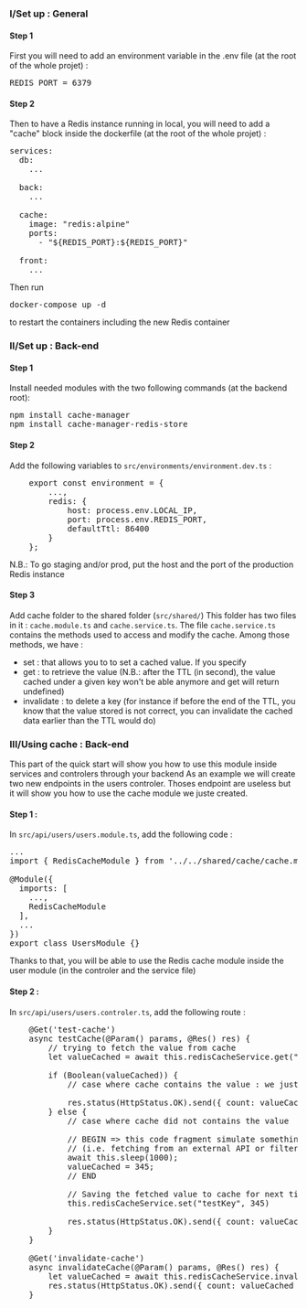 ### I/Set up : General

#### Step 1
First you will need to add an environment variable in the .env file (at the root of the whole projet) :
<pre>
REDIS_PORT = 6379
</pre>

#### Step 2
Then to have a Redis instance running in local, you will need to add a "cache" block inside the dockerfile (at the root of the whole projet) :
<pre>
services:
  db:
    ...

  back:
    ...
    
  cache:
    image: "redis:alpine"
    ports:
      - "${REDIS_PORT}:${REDIS_PORT}"

  front:
    ...
</pre>
Then run 
<pre>
docker-compose up -d
</pre>
to restart the containers including the new Redis container


### II/Set up : Back-end

#### Step 1
Install needed modules with the two following commands (at the backend root): 
<pre>
npm install cache-manager
npm install cache-manager-redis-store
</pre>

#### Step 2
Add the following variables to `src/environments/environment.dev.ts` :
<pre>
    export const environment = {
        ...,
        redis: {
            host: process.env.LOCAL_IP,
            port: process.env.REDIS_PORT,
            defaultTtl: 86400
        }
    };
</pre>
N.B.: To go staging and/or prod, put the host and the port of the production Redis instance

#### Step 3
Add cache folder to the shared folder (`src/shared/`)
This folder has two files in it : `cache.module.ts` and `cache.service.ts`.
The file `cache.service.ts` contains the methods used to access and modify the cache.
Among those methods, we have : 
- set : that allows you to to set a cached value. If you specify 
- get : to retrieve the value (N.B.: after the TTL (in second), the value cached under a given key won't be able anymore and get will return undefined)
- invalidate : to delete a key (for instance if before the end of the TTL, you know that the value stored is not correct, you can invalidate the cached data earlier than the TTL would do)


### III/Using cache : Back-end

This part of the quick start will show you how to use this module inside services and controlers through your backend
As an example we will create two new endpoints in the users controler. 
Thoses endpoint are useless but it will show you how to use the cache module we juste created.

#### Step 1 :
In `src/api/users/users.module.ts`, add the following code : 
<pre>
...
import { RedisCacheModule } from '../../shared/cache/cache.module';

@Module({
  imports: [
    ...,
    RedisCacheModule
  ],
  ...
})
export class UsersModule {}
</pre>
Thanks to that, you will be able to use the Redis cache module inside the user module (in the controler and the service file)

#### Step 2 :
In `src/api/users/users.controler.ts`, add the following route : 
<pre>
    @Get('test-cache')
    async testCache(@Param() params, @Res() res) {
        // trying to fetch the value from cache
        let valueCached = await this.redisCacheService.get("testKey")

        if (Boolean(valueCached)) {
            // case where cache contains the value : we just return it 

            res.status(HttpStatus.OK).send({ count: valueCached });
        } else {
            // case where cache did not contains the value  : we fetch it, then save it to cache and return it

            // BEGIN => this code fragment simulate something that takes time to get 
            // (i.e. fetching from an external API or filtering and processing huge amount of data)
            await this.sleep(1000);
            valueCached = 345;
            // END

            // Saving the fetched value to cache for next time
            this.redisCacheService.set("testKey", 345)

            res.status(HttpStatus.OK).send({ count: valueCached });
        }
    }

    @Get('invalidate-cache')
    async invalidateCache(@Param() params, @Res() res) {
        let valueCached = await this.redisCacheService.invalidate("testKey")
        res.status(HttpStatus.OK).send({ count: valueCached });
    }

</pre>